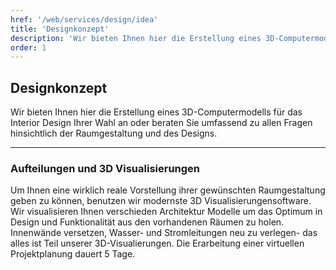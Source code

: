 ```yaml
---
href: '/web/services/design/idea'
title: 'Designkonzept'
description: 'Wir bieten Ihnen hier die Erstellung eines 3D-Computermodells für das Interior Design Ihrer Wahl an oder beraten Sie umfassend zu allen Fragen hinsichtlich der Raumgestaltung und des Designs.'
order: 1
---
```

## **Designkonzept**
Wir bieten Ihnen hier die Erstellung eines 3D-Computermodells für das Interior Design Ihrer Wahl an oder beraten Sie umfassend zu allen Fragen hinsichtlich der Raumgestaltung und des Designs.

- - -

### Aufteilungen und 3D Visualisierungen
Um Ihnen eine wirklich reale Vorstellung ihrer gewünschten Raumgestaltung geben zu können, benutzen wir modernste 3D Visualisierungensoftware.
Wir visualisieren Ihnen verschieden Architektur Modelle um das Optimum in Design und Funktionalität aus den vorhandenen Räumen zu holen. Innenwände versetzen, Wasser- und Stromleitungen neu zu verlegen- das alles ist Teil unserer 3D-Visualierungen.
Die Erarbeitung einer virtuellen Projektplanung dauert 5 Tage.
